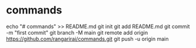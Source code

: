 # commands

echo "# commands" >> README.md
git init
git add README.md
git commit -m "first commit"
git branch -M main
git remote add origin https://github.com/rangarirai/commands.git
git push -u origin main
